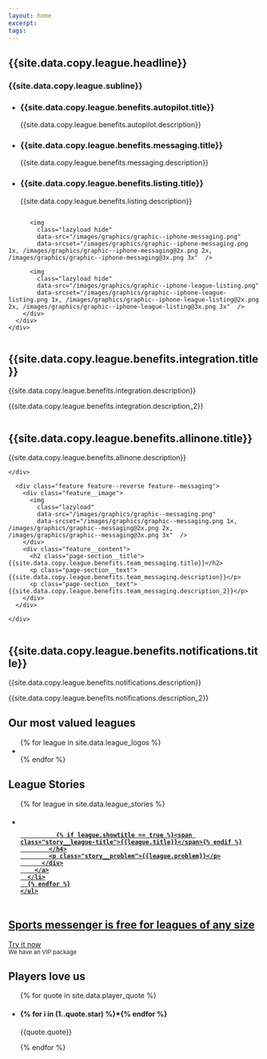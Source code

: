 ```yaml
---
layout: home
excerpt:
tags:
---
```


<!-- HERO HEADER -->
<section class="page-section page-section--header" data-navigation-transparent>
  <div class="screenshot-header">
    <div class="screenshot"></div>
  </div>
</section>

<!-- FEATURES -->
<section class="page-section page-section--benefit">
  <div class="row">
    <div class="block block--8 block--centered">
      <div class="headline">
        <h1 class="headline__title">{{site.data.copy.league.headline}}</h1>
        <h3 class="headline__subtitle">{{site.data.copy.league.subline}}</h3>
      </div>
    </div>
  </div>
  <div class="row">
    <div class="block block--12">
      <div class="benefits">
        <ul class="benefits__list">
          <li class="benefits__item benefits__item--active">
              <h3>{{site.data.copy.league.benefits.autopilot.title}}</h3>
              <p>{{site.data.copy.league.benefits.autopilot.description}}</p>
              <!-- <a href="autopilot.html">{{site.data.copy.league.benefits.autopilot.link}}</a> -->
          </li>
          <li class="benefits__item">
              <h3>{{site.data.copy.league.benefits.messaging.title}}</h3>
              <p>{{site.data.copy.league.benefits.messaging.description}}</p>
              <!-- <a href="autopilot.html">{{site.data.copy.league.benefits.messaging.link}}</a> -->
          </li>
          <li class="benefits__item">
              <h3>{{site.data.copy.league.benefits.listing.title}}</h3>
              <p>{{site.data.copy.league.benefits.listing.description}}</p>
              <!-- <a href="local-sports-listing.html">{{site.data.copy.league.benefits.listing.description}}</a> -->
          </li>
        </ul>
        <div class="benefits__images">
          <img
            class="lazyload"
            data-src="/images/graphics/graphic--iphone-notifications.png"
            data-srcset="/images/graphics/graphic--iphone-notifications.png 1x, /images/graphics/graphic--iphone-notifications@2x.png 2x, /images/graphics/graphic--iphone-notifications@3x.png 3x"  />

          <img
            class="lazyload hide"
            data-src="/images/graphics/graphic--iphone-messaging.png"
            data-srcset="/images/graphics/graphic--iphone-messaging.png 1x, /images/graphics/graphic--iphone-messaging@2x.png 2x, /images/graphics/graphic--iphone-messaging@3x.png 3x"  />

          <img
            class="lazyload hide"
            data-src="/images/graphics/graphic--iphone-league-listing.png"
            data-srcset="/images/graphics/graphic--iphone-league-listing.png 1x, /images/graphics/graphic--iphone-league-listing@2x.png 2x, /images/graphics/graphic--iphone-league-listing@3x.png 3x"  />
        </div>
      </div>
    </div>
  </div>
</section>

<!-- NO IMPLEMENTATION -->
<section class="page-section page-section--special">
  <div class="row">
    <div class="block block--6 block--centered text-center">
      <div>
        <img
          class="lazyload"
          data-src="/images/graphics/graphic--no-integration.png"
          data-srcset="/images/graphics/graphic--no-integration.png 1x, /images/graphics/graphic--no-integration@2x.png 2x, /images/graphics/graphic--no-integration@3x.png 3x"  />
      </div>
      <h2 class="page-section__title">{{site.data.copy.league.benefits.integration.title}}</h2>
      <p class="page-section__text">{{site.data.copy.league.benefits.integration.description}}</p>
      <p class="page-section__text">{{site.data.copy.league.benefits.integration.description_2}}</p>
      <!-- <p class="page-section__text"><a href="/leagues/how-it-works">{{site.data.copy.league.benefits.integration.link}}</a></p> -->
    </div>
  </div>
</section>



<!-- EVERYTHING IN ONE PLACE -->
<section class="page-section page-section--feature">
  <div class="row">
    <div class="block block--12">
      <div class="feature feature--all-in-one-place">
        <div class="feature__image">
          <img
            class="lazyload"
            data-src="/images/graphics/graphic--all-in-one-place.png"
            data-srcset="/images/graphics/graphic--all-in-one-place.png 1x, /images/graphics/graphic--all-in-one-place@2x.png 2x, /images/graphics/graphic--all-in-one-place@3x.png 3x"  />
        </div>
        <div class="feature__content">
          <h2 class="page-section__title">{{site.data.copy.league.benefits.allinone.title}}</h2>
          <p class="page-section__text">{{site.data.copy.league.benefits.allinone.description}}</p>
        </div>
      </div>

    </div>
  </div>
</section>

<!-- GROUP MESSAGING -->
<section class="page-section page-section--feature">
  <div class="row">
    <div class="block block--12">

      <div class="feature feature--reverse feature--messaging">
        <div class="feature__image">
          <img
            class="lazyload"
            data-src="/images/graphics/graphic--messaging.png"
            data-srcset="/images/graphics/graphic--messaging.png 1x, /images/graphics/graphic--messaging@2x.png 2x, /images/graphics/graphic--messaging@3x.png 3x"  />
        </div>
        <div class="feature__content">
          <h2 class="page-section__title">{{site.data.copy.league.benefits.team_messaging.title}}</h2>
          <p class="page-section__text">{{site.data.copy.league.benefits.team_messaging.description}}</p>
          <p class="page-section__text">{{site.data.copy.league.benefits.team_messaging.description_2}}</p>
        </div>
      </div>

    </div>
  </div>
</section>


<!-- PLAYERS IN THE LOOP -->
<section class="page-section page-section--feature">
  <div class="row">
    <div class="block block--12">
      <div class="feature feature--notifications">
        <div class="feature__image">
          <img
            class="lazyload"
            data-src="/images/graphics/graphic--notifications.png"
            data-srcset="/images/graphics/graphic--notifications.png 1x, /images/graphics/graphic--notifications@2x.png 2x, /images/graphics/graphic--notifications@3x.png 3x"  />
        </div>
        <div class="feature__content">
          <h2 class="page-section__title">{{site.data.copy.league.benefits.notifications.title}}</h2>
          <p class="page-section__text">{{site.data.copy.league.benefits.notifications.description}}</p>
          <p class="page-section__text">{{site.data.copy.league.benefits.notifications.description_2}}</p>
        </div>
      </div>
    </div>
  </div>
</section>


<!-- OUR LEAGUES -->
<section class="page-section">
  <div class="row">
    <div class="block block--12">
      <h2 class="page-section__title text-center">Our most valued leagues</h2>
      <ul class="league-grid">
        {% for league in site.data.league_logos %}
          <li class="league-grid__league">
            <img
              class="lazyload"
              data-src="/images/league-logos/league-logo--{{league.name}}.png"
              data-srcset="/images/league-logos/league-logo--{{league.name}}.png 1x, /images/league-logos/league-logo--{{league.name}}@2x.png 2x, /images/league-logos/league-logo--{{league.name}}@3x.png 3x"  />
          </li>
        {% endfor %}
      </ul>
    </div>
  </div>
</section>


<!-- League stories -->
<section class="page-section page-section--league-stories">
  <div class="row">
    <h2 class="page-section__title text-center">League Stories</h2>
    <ul>
      {% for league in site.data.league_stories %}
      <li>
        <a href="{{league.link}}" class="story story--{{league.tone}} story--{{league.name}}">
          <div class="story__content">
            <h4 class="story__league-name">
            <img
              class="lazyload story__league-logo"
              data-src="/images/story-logos/story-logo--{{league.name}}.png"
              data-srcset="/images/story-logos/story-logo--{{league.name}}.png 1x, /images/story-logos/story-logo--{{league.name}}@2x.png 2x, /images/story-logos/story-logo--{{league.name}}@3x.png 3x"  />

              {% if league.showtitle == true %}<span class="story__league-title">{{league.title}}</span>{% endif %}
            </h4>
            <p class="story__problem">{{league.problem}}</p>
          </div>
        </a>
      </li>
      {% endfor %}
    </ul>
  </div>
</section>

<section class="page-section">
  <div class="row">
    <div class="block block--8 block--centered text-center">
      <img
        class="lazyload"
        data-src="/images/graphics/graphic--free.png"
        data-srcset="/images/graphics/graphic--free.png 1x, /images/graphics/graphic--free@2x.png 2x, /images/graphics/graphic--free@3x.png 3x"  />
      <h2 class="page-section__title">Sports messenger is <b>free</b> for leagues of any size</h2>
      <p>
        <a class="button button--big" href="/leagues/try-it-now.html">Try it now</a>
        <br>
        <small>We have an VIP package</small>
      </p>
    </div>
  </div>
</section>


<!-- Player quotes -->
<section class="page-section page-section--player-quotes">
  <div class="row">
    <div class="block block--8 block--centered text-center">
      <h2 class="page-section__title">Players love us</h2>
      <ul>
        {% for quote in site.data.player_quote %}
        <li class="quote">
            <h4 class="quote__star" >{% for i in (1..quote.star) %}*{% endfor %}</h4>
            <p class="quote__text">
              {{quote.quote}}
            </p>
        </li>
        {% endfor %}
      </ul>
    </div>
  </div>
</section>